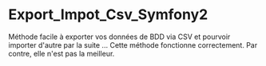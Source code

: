 # Export_Impot_Csv_Symfony2
Méthode facile à exporter vos données de BDD via CSV et pourvoir importer d'autre par la suite ...  Cette méthode fonctionne correctement. Par contre, elle n'est pas la meilleur. 

